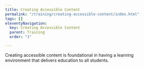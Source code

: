```yaml
---
title: Creating Accessible Content
permalink: "/training/creating-accessible-content/index.html"
tags: []
eleventyNavigation:
  key: Creating Accessible Content
  parent: Training
  order: "1"

---
```

Creating accessible content is foundational in having a learning environment that delivers education to all students. 